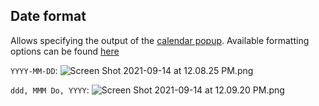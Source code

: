 ## Date format

Allows specifying the output of the [calendar popup](Date%20trigger.md). Available formatting options can be found [here](https://momentjs.com/docs/#/displaying/format/)

`YYYY-MM-DD`:
<img alt="Screen Shot 2021-09-14 at 12.08.25 PM.png" srcset="/obsidian-kanban/Assets/Screen%20Shot%202021-09-14%20at%2012.08.25%20PM.png 2x">

`ddd, MMM Do, YYYY`:
<img alt="Screen Shot 2021-09-14 at 12.09.20 PM.png" srcset="/obsidian-kanban/Assets/Screen%20Shot%202021-09-14%20at%2012.09.20%20PM.png 2x">
